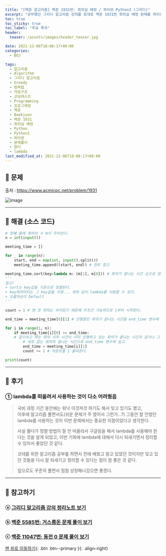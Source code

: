 ```yaml
---
title: "[백준 알고리즘] 백준 1931번: 회의실 배정 / 파이썬 Python3 (그리디)"
excerpt: "공부했던 그리디 알고리즘 강의를 토대로 백준 1931번 회의실 배정 문제를 파이썬으로 풀어보았다."
toc: true
toc_sticky: true
toc_label: "주요 목차"
header:
  teaser: /assets/images/header_teaser.jpg

date: 2021-12-06T18:08:17+09:00
categories:
  - BOJ

tags:
  - 알고리즘
  - Algorithm
  - 그리디 알고리즘
  - Greedy
  - 탐욕법
  - 자료구조
  - 코딩테스트
  - Programming
  - 프로그래밍
  - 백준
  - Baekjoon
  - 백준 1931
  - 회의실 배정
  - Python
  - Python3
  - 파이썬
  - 문제풀이
  - 람다
  - lambda
last_modified_at: 2021-12-06T18:08:17+09:00
---
```


## 🔔 문제

출처 : <https://www.acmicpc.net/problem/1931>

![image](https://user-images.githubusercontent.com/78403443/144815937-482743ba-06cd-4ed1-9320-44c1ce0987e8.png)

---

## 🔐 해결 (소스 코드)

```python
# 첫째 줄에 회의의 수 N이 주어진다.
n = int(input())

meeting_time = []

for _ in range(n):
    start, end = map(int, input().split())
    meeting_time.append((start, end)) # 힌트 참고

meeting_time.sort(key=lambda m: (m[1], m[0])) # 회의가 끝나는 시간 순으로 정렬
'''
참고!
+ sort는 key값을 기준으로 정렬된다.
+ key파라미터는 그 key값을 지정... 위와 같이 lambda를 이용할 수 있다.
+ 오름차순이 Default
'''

count = 1 # 맨 첫 회의는 비어있기 때문에 무조건 가능하므로 1부터 시작한다.

end_time = meeting_time[0][1] # 진행중인 회의가 끝나는 시간을 end_time 변수에 지정

for i in range(1, n):
    if meeting_time[i][0] >= end_time:
    # 잡으려고 하는 회의 시작 시간이 이미 진행하고 있는 회의가 끝나는 시간과 같거나 그 이후면
        # 새로 잡는 회의의 끝나는 시간으로 end_time 변수에 덮고    
        end_time = meeting_time[i][1] 
        count += 1 # 카운트를 1 올려준다.

print(count)
```

---

## 📝 후기

### ① lambda를 떠올려서 사용하는 것이 다소 어려웠음

>국비 과정 기간 동안에는 워낙 이것저것 하기도 해서 잊고 있기도 했고,<br>이후에 알고리즘 풀면서도(쉬운 문제가 주 였어서 그런가...?) 그동안 잘 안썼던 lambda를 사용하는 것이 이번 문제에서는 중요한 지점이었다고 생각한다.
>
>사실 풀다가 정렬 방법이 잘 안 떠올라서 구글링을 해서 lambda를 사용해야 한다는 것을 알게 되었고, 이번 기회에 lambda에 대해서 다시 되새기면서 정리할 수 있어서 좋았던 것 같다.
>
>코테를 위한 알고리즘 공부를 하면서 전에 배웠고 알고 있었던 것이지만 잊고 있던 것들을 다시 잘 되새기고 정리할 수 있다는 점이 참 좋은 것 같다. 
>
>앞으로도 꾸준히 풀면서 점점 성장해나갔으면 좋겠다.

---

## 👣 참고하기

### ⓐ [그리디 알고리즘 강의 정리노트 보기](https://iceman-brandon.github.io/playdata%20algo/%ED%83%90%EC%9A%95%EB%B2%95/)

### ⓑ [백준 5585번: 거스름돈 문제 풀이 보기](https://iceman-brandon.github.io/boj/%EB%B0%B1%EC%A4%80_5585%EB%B2%88_%EA%B1%B0%EC%8A%A4%EB%A6%84%EB%8F%88/#-%ED%95%B4%EA%B2%B0-%EC%86%8C%EC%8A%A4-%EC%BD%94%EB%93%9C)

### ⓒ [백준 11047번: 동전 0 문제 풀이 보기](https://iceman-brandon.github.io/boj/%EB%B0%B1%EC%A4%80_11047%EB%B2%88_%EB%8F%99%EC%A0%84-0/#-%ED%95%B4%EA%B2%B0-%EC%86%8C%EC%8A%A4-%EC%BD%94%EB%93%9C)

[맨 위로 이동하기](#){: .btn .btn--primary }{: .align-right}